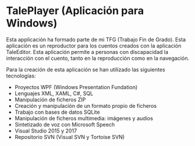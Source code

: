# TalePlayer (Aplicación para Windows)

Esta applicación ha formado parte de mi TFG (Trabajo Fin de Grado).
Esta aplicación es un reproductor para los cuentos creados con la aplicación TaleEditor. Esta aplicación permite a personas con discapacidad la interacción con el cuento, tanto en la reproducción como en la navegación.
  
Para la creación de esta aplicación se han utilizado las siguientes tecnologías:
- Proyectos WPF (Windows Presentation Fundation)
- Lenguajes XML, XAML, C#, SQL
- Manipulación de ficheros ZIP
- Creación y manipulación de un formato propio de ficheros
- Trabajo con bases de datos SQLite
- Manipulación de ficheros multimedia: imágenes y audios
- Sintetizado de voz con Microsoft Speech
- Visual Studio 2015 y 2017
- Repositorio SVN (Visual SVN y Tortoise SVN)
